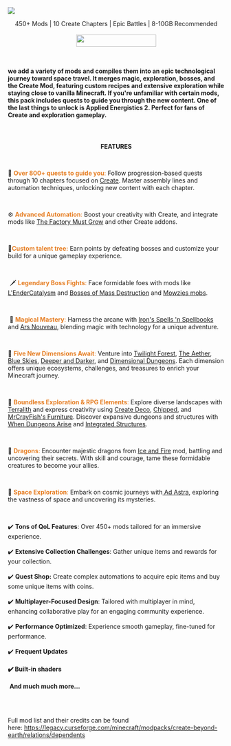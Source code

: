 <img src="https://i.imgur.com/hoidEzL.png">
<br/>
<p align="center">450+ Mods | 10 Create Chapters | Epic Battles | 8-10GB Recommended
<br/>
<br/>
<a href="https://dsc.gg/britakeestudio" rel="nofollow"><img src="https://img.shields.io/discord/1272931953821352047?style=for-the-badge&label=Britakee%20Studio&labelColor=0c1323&color=f97044" width="186" height="28"></a></p>
<br/>
<br/>
<strong>we add a variety of modѕ and compileѕ them into an epic technological journey toward ѕpace travel. It merges magic, exploration, bosses, and the Create Mod, featuring custom recipes and extensive exploration while staying close to vanilla Minecraft. If you're unfamiliar with certain mods, this pack includes quests to guide you through the new content. One of the last things to unlock is Applied Energistics 2. Perfect for fans of Create and exploration gameplay.</strong>
<br/>
<br/>

#

<p align="center"><strong>FEATURES</strong></p>
<br/>
<p>📖 <span style="color:#e67e23"><strong>Over 800+ quests to guide you</strong>: </span>Follow progression-based quests through 10 chapters focused on <span style="text-decoration:underline">Create</span>. Master assembly lines and automation techniques, unlocking new content with each chapter.</p>
<br/>
<p>⚙️<span style="color:#e67e23"> <strong>Advanced Automation</strong>:</span> Boost your creativity with Create, and integrate mods like <span style="text-decoration:underline">The Factory Must Grow</span> and other Create addons.</p>
<br/>
<p>🌟<span style="color:#e67e23"><strong>Custom talent tree:</strong></span> Earn points by defeating bosses and customize your build for a unique gameplay experience.</p>
<br/>
<p>&nbsp;🗡 <span style="color:#e67e23"><strong>Legendary Boss Fights</strong>:</span> Face formidable foes with mods like <span style="text-decoration:underline">L'EnderCatalysm</span> and <span style="text-decoration:underline">Bosses of Mass Destruction</span>&nbsp;and <span style="text-decoration:underline">Mowzies mobs</span>.</p>
<br/>
<p>&nbsp;🔮<span style="color:#e67e23"> <strong>Magical Mastery</strong>:</span> Harness the arcane with <span style="text-decoration:underline">Iron's Spells 'n Spellbooks</span> and <span style="text-decoration:underline">Ars Nouveau</span>, blending magic with technology for a unique adventure.</p>
<br/>
<p>🌌 <span style="color:#e67e23"><strong>Five New Dimensions Await</strong>:</span> Venture into <span style="text-decoration:underline">Twilight Forest</span>, <span style="text-decoration:underline">The Aether</span>, <span style="text-decoration:underline">Blue Skies</span>, <span style="text-decoration:underline">Deeper and Darker</span>, and <span style="text-decoration:underline">Dimensional Dungeons</span>. Each dimension offers unique ecosystems, challenges, and treasures to enrich your Minecraft journey.</p>
<br/>
<p>🏡<span style="color:#e67e23"> <strong>Boundless Exploration &amp; RPG Elements</strong>:</span> Explore diverse landscapes with <span style="text-decoration:underline">Terralith</span> and express creativity using <span style="text-decoration:underline">Create Deco</span>, <span style="text-decoration:underline">Chipped</span>, and <span style="text-decoration:underline">MrCrayFish's Furniture</span>. Discover expansive dungeons and structures with <span style="text-decoration:underline">When Dungeons Arise</span> and <span style="text-decoration:underline">Integrated Structures</span>.</p>
<br/>
<p>🐉 <span style="color:#e67e23"><strong>Dragons</strong>:</span> Encounter majestic dragons from <span style="text-decoration:underline">Ice and Fire</span> mod, battling and uncovering their secrets. With skill and courage, tame these formidable creatures to become your allies.</p>
<br/>
<p>🚀&nbsp;<span style="color:#e67e23"><strong>Space Exploration</strong>:</span> Embark on cosmic journeys with<span style="text-decoration:underline"> Ad Astra</span>, exploring the vastness of space and uncovering its mysteries.&nbsp;</p>
<br/>
<p>✔️&nbsp;<strong>Tons of QoL Features</strong>: Over 450+ mods tailored for an immersive experience.<br><br>✔️&nbsp;<strong>Extensive Collection Challenges</strong>: Gather unique items and rewards for your collection.<br><br>✔️ <strong>Quest Shop:</strong> Create complex automations to acquire epic items and buy some unique items with coins.<br><br>✔️ <strong>Multiplayer-Focused Design</strong>: Tailored with multiplayer in mind, enhancing collaborative play for an engaging community experience.<br><br>✔️ <strong>Performance Optimized</strong>: Experience smooth gameplay, fine-tuned for performance.<br><br>✔️ <strong>Frequent Updates<br><br>✔️ Built-in shaders<br><br></strong>&nbsp;<strong>And much much more...</strong></p>
<br/>
<br/>
<p>Full mod list and their credits can be found here:&nbsp;<a href="https://legacy.curseforge.com/minecraft/modpacks/create-beyond-earth/relations/dependents" rel="nofollow">https://legacy.curseforge.com/minecraft/modpacks/create-beyond-earth/relations/dependents</a></p>
